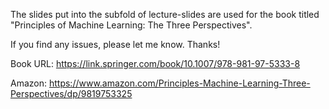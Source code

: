 The slides put into the subfold of lecture-slides are used for the book titled "Principles of Machine Learning: The Three Perspectives". 

If you find any issues, please let me know. Thanks!

Book URL: https://link.springer.com/book/10.1007/978-981-97-5333-8

Amazon: https://www.amazon.com/Principles-Machine-Learning-Three-Perspectives/dp/9819753325

